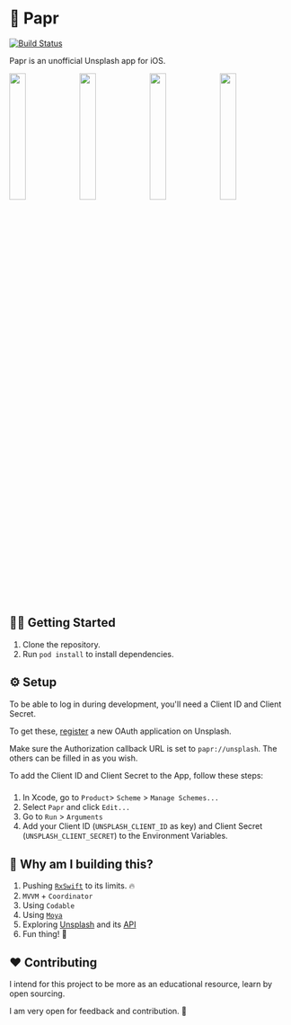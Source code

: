 # 🌁 Papr
[![Build Status](https://travis-ci.com/jdisho/Papr.svg?token=xQbkrEbREfF5iXgoNCsn&branch=master)](https://travis-ci.com/jdisho/Papr)

Papr is an unofficial Unsplash app for iOS.

  <p float="right">
    <img src="https://github.com/jdisho/Papr/blob/develop/Screenshots/login.png" width="24%"/> 
    <img src="https://github.com/jdisho/Papr/blob/develop/Screenshots/home.png" width="24%"/> 
    <img src="https://github.com/jdisho/Papr/blob/develop/Screenshots/photo_details.png" width="24%"/>
    <img src="https://github.com/jdisho/Papr/blob/develop/Screenshots/add_to_collection.png" width="24%"/>
  </p>

## 🏃‍♂️ Getting Started
1. Clone the repository.
1. Run `pod install` to install dependencies.

## ⚙️ Setup
To be able to log in during development, you'll need a Client ID and Client Secret.

To get these, [register](https://unsplash.com/oauth/applications) a new OAuth application on Unsplash.

Make sure the Authorization callback URL is set to `papr://unsplash`. The others can be filled in as you wish.

To add the Client ID and Client Secret to the App, follow these steps:
###
1. In Xcode, go to `Product`> `Scheme` > `Manage Schemes...`
2. Select `Papr` and click `Edit...`
3. Go to `Run` > `Arguments`
4. Add your Client ID (`UNSPLASH_CLIENT_ID` as key) and Client Secret (`UNSPLASH_CLIENT_SECRET`) to the Environment Variables.


## 🎉 Why am I building this?
1. Pushing [`RxSwift`](https://github.com/ReactiveX/RxSwift) to its limits. 🔥
1. `MVVM` + `Coordinator`
1. Using `Codable`
1. Using [`Moya`](https://github.com/Moya/Moya)
1. Exploring [Unsplash](https://unsplash.com) and its [API](https://unsplash.com/developers)
1. Fun thing! 🤙

## ❤️ Contributing
I intend for this project to be more as an educational resource, learn by open sourcing. 

I am very open for feedback and contribution. 🤙

